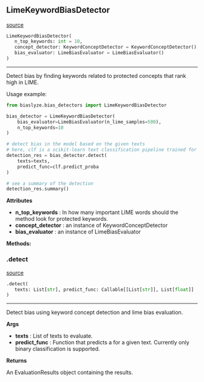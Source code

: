 #


## LimeKeywordBiasDetector
[source](https://github.com/biaslyze-dev/biaslyze/blob/main/biaslyze/bias_detectors/lime_keyword_biasdetector.py/#L9)
```python 
LimeKeywordBiasDetector(
   n_top_keywords: int = 10,
   concept_detector: KeywordConceptDetector = KeywordConceptDetector(),
   bias_evaluator: LimeBiasEvaluator = LimeBiasEvaluator()
)
```


---
Detect bias by finding keywords related to protected concepts that rank high in LIME.

Usage example:

```python
from biaslyze.bias_detectors import LimeKeywordBiasDetector

bias_detector = LimeKeywordBiasDetector(
    bias_evaluator=LimeBiasEvaluator(n_lime_samples=500),
    n_top_keywords=10
)

# detect bias in the model based on the given texts
# here, clf is a scikit-learn text classification pipeline trained for a binary classification task
detection_res = bias_detector.detect(
    texts=texts,
    predict_func=clf.predict_proba
)

# see a summary of the detection
detection_res.summary()
```


**Attributes**

* **n_top_keywords**  : In how many important LIME words should the method look for protected keywords.
* **concept_detector**  : an instance of KeywordConceptDetector
* **bias_evaluator**  : an instance of LimeBiasEvaluator



**Methods:**


### .detect
[source](https://github.com/biaslyze-dev/biaslyze/blob/main/biaslyze/bias_detectors/lime_keyword_biasdetector.py/#L49)
```python
.detect(
   texts: List[str], predict_func: Callable[[List[str]], List[float]]
)
```

---
Detect bias using keyword concept detection and lime bias evaluation.


**Args**

* **texts**  : List of texts to evaluate.
* **predict_func**  : Function that predicts a for a given text. Currently only binary classification is supported.


**Returns**

An EvaluationResults object containing the results.

